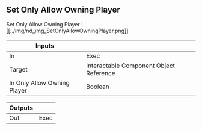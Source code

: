 ## Set Only Allow Owning Player
Set Only Allow Owning Player
![[../img/nd_img_SetOnlyAllowOwningPlayer.png]]

|Inputs||
|--|--|
| In | Exec |
| Target | Interactable Component Object Reference |
| In Only Allow Owning Player | Boolean |

|Outputs||
|--|--|
| Out | Exec |
